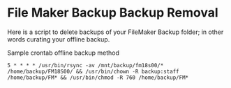 # File Maker Backup Backup Removal
Here is a script to delete backups of your FileMaker Backup folder; in other words curating your offline backup.

Sample crontab offline backup method
```Shell
5 * * * * /usr/bin/rsync -av /mnt/backup/fm18s00/* /home/backup/FM18S00/ && /usr/bin/chown -R backup:staff /home/backup/FM* && /usr/bin/chmod -R 760 /home/backup/FM*
```
